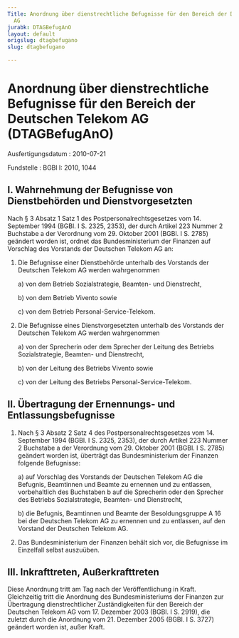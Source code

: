```yaml
---
Title: Anordnung über dienstrechtliche Befugnisse für den Bereich der Deutschen Telekom
  AG
jurabk: DTAGBefugAnO
layout: default
origslug: dtagbefugano
slug: dtagbefugano

---
```


# Anordnung über dienstrechtliche Befugnisse für den Bereich der Deutschen Telekom AG (DTAGBefugAnO)

Ausfertigungsdatum
:   2010-07-21

Fundstelle
:   BGBl I: 2010, 1044


## I. Wahrnehmung der Befugnisse von Dienstbehörden und Dienstvorgesetzten

Nach § 3 Absatz 1 Satz 1 des Postpersonalrechtsgesetzes vom 14.
September 1994 (BGBl. I S. 2325, 2353), der durch Artikel 223 Nummer 2
Buchstabe a der Verordnung vom 29. Oktober 2001 (BGBl. I S. 2785)
geändert worden ist, ordnet das Bundesministerium der Finanzen auf
Vorschlag des Vorstands der Deutschen Telekom AG an:

1.  Die Befugnisse einer Dienstbehörde unterhalb des Vorstands der
    Deutschen Telekom AG werden wahrgenommen

    a)  von dem Betrieb Sozialstrategie, Beamten- und Dienstrecht,


    b)  von dem Betrieb Vivento sowie


    c)  von dem Betrieb Personal-Service-Telekom.





2.  Die Befugnisse eines Dienstvorgesetzten unterhalb des Vorstands der
    Deutschen Telekom AG werden wahrgenommen

    a)  von der Sprecherin oder dem Sprecher der Leitung des Betriebs
        Sozialstrategie, Beamten- und Dienstrecht,


    b)  von der Leitung des Betriebs Vivento sowie


    c)  von der Leitung des Betriebs Personal-Service-Telekom.








## II. Übertragung der Ernennungs- und Entlassungsbefugnisse


1.  Nach § 3 Absatz 2 Satz 4 des Postpersonalrechtsgesetzes vom 14.
    September 1994 (BGBl. I S. 2325, 2353), der durch Artikel 223 Nummer 2
    Buchstabe a der Verordnung vom 29. Oktober 2001 (BGBl. I S. 2785)
    geändert worden ist, überträgt das Bundesministerium der Finanzen
    folgende Befugnisse:

    a)  auf Vorschlag des Vorstands der Deutschen Telekom AG die Befugnis,
        Beamtinnen und Beamte zu ernennen und zu entlassen, vorbehaltlich des
        Buchstaben b auf die Sprecherin oder den Sprecher des Betriebs
        Sozialstrategie, Beamten- und Dienstrecht,


    b)  die Befugnis, Beamtinnen und Beamte der Besoldungsgruppe A 16 bei der
        Deutschen Telekom AG zu ernennen und zu entlassen, auf den Vorstand
        der Deutschen Telekom AG.





2.  Das Bundesministerium der Finanzen behält sich vor, die Befugnisse im
    Einzelfall selbst auszuüben.





## III. Inkrafttreten, Außerkrafttreten

Diese Anordnung tritt am Tag nach der Veröffentlichung in Kraft.
Gleichzeitig tritt die Anordnung des Bundesministeriums der Finanzen
zur Übertragung dienstrechtlicher Zuständigkeiten für den Bereich der
Deutschen Telekom AG vom 17. Dezember 2003 (BGBl. I S. 2919), die
zuletzt durch die Anordnung vom 21. Dezember 2005 (BGBl. I S. 3727)
geändert worden ist, außer Kraft.

